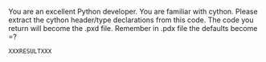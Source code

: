 You are an excellent Python developer. You are familiar with cython. 
Please extract the cython header/type declarations from this code. 
The code you return will become the .pxd file. 
Remember in .pdx file the defaults become =?

```cython
XXXRESULTXXX
```